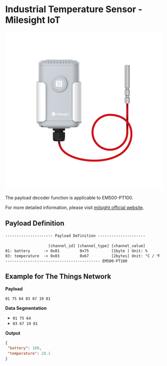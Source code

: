# Industrial Temperature Sensor - Milesight IoT
![EM500-PT100](EM500-PT100.png)

The payload decoder function is applicable to EM500-PT100. 

For more detailed information, please visit [milsight official website](https://www.milesight-iot.com/lorawan/sensor/em500-pt100/).


## Payload Definition

 ```
--------------------- Payload Definition ---------------------

                    [channel_id] [channel_type] [channel_value]
 01: battery      -> 0x01         0x75          [1byte ] Unit: %
 03: temperature  -> 0x03         0x67          [2bytes] Unit: °C / ℉
 ------------------------------------------ EM500-PT100
 ```

## Example for The Things Network

**Payload**
```
01 75 64 03 67 19 01
```



**Data Segmentation**

   - `01 75 64`
   - `03 67 19 01`



**Output**

 ```json
{
  "battery": 100,
  "temperature": 28.1
}
 ```